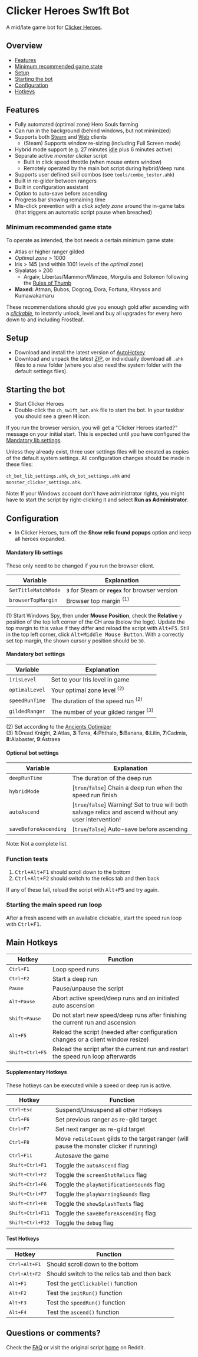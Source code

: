 # Clicker Heroes Sw1ft Bot

A mid/late game bot for [Clicker Heroes][Reddit].

## Overview

* [Features](#features)
* [Minimum recommended game state](#minimum-recommended-game-state)
* [Setup](#setup)
* [Starting the bot](#starting-the-bot)
* [Configuration](#configuration)
* [Hotkeys](#main-hotkeys)

## Features

* Fully automated (optimal zone) Hero Souls farming
* Can run in the background (behind windows, but not minimized)
* Supports both [Steam][] and [Web][] clients
    - (Steam) Supports window re-sizing (including Full Screen mode)
* Hybrid mode support (e.g. 27 minutes [idle][] plus 6 minutes active)
* Separate active _monster clicker_ script
    - Built in click speed throttle (when mouse enters window)
    - Remotely operated by the main bot script during hybrid/deep runs
* Supports user defined skill combos (see `tools/combo_tester.ahk`)
* Built in re-gilder between rangers
* Built in configuration assistant
* Option to auto-save before ascending
* Progress bar showing remaining time
* Mis-click prevention with a _click safety zone_ around the in-game tabs (that triggers an automatic script pause when breached)

### Minimum recommended game state

To operate as intended, the bot needs a certain minimum game state:

* Atlas or higher ranger gilded
* _Optimal zone_ > 1000
* Iris > 145 (and within 1001 levels of the _optimal zone_)
* Siyalatas > 200
    - Argaiv, Libertas/Mammon/Mimzee, Morgulis and Solomon following the [Rules of Thumb][]
* __Maxed:__ Atman, Bubos, Dogcog, Dora, Fortuna, Khrysos and Kumawakamaru

These recommendations should give you enough gold after ascending with a *[clickable][Clickables]*, to instantly unlock, level and buy all upgrades for every hero down to and including Frostleaf.

## Setup

* Download and install the latest version of [AutoHotkey][]
* Download and unpack the latest [ZIP](../../archive/master.zip), or individually download all `.ahk` files to a new folder (where you also need the system folder with the default settings files).

## Starting the bot

* Start Clicker Heroes
* Double-click the `ch_sw1ft_bot.ahk` file to start the bot. In your taskbar you should see a green **H** icon.

If you run the browser version, you will get a "Clicker Heroes started?" message on your initial start. This is expected until you have configured the [Mandatory lib settings](#mandatory-lib-settings).

Unless they already exist, three user settings files will be created as copies of the default system settings. All configuration changes should be made in these files:

`ch_bot_lib_settings.ahk`, `ch_bot_settings.ahk` and `monster_clicker_settings.ahk`.

Note: If your Windows account don't have administrator rights, you might have to start the script by right-clicking it and select **Run as Administrator**.

## Configuration

* In Clicker Heroes, turn off the __Show relic found popups__ option and keep all heroes expanded.

#### Mandatory lib settings

These only need to be changed if you run the browser client.

| Variable | Explanation |
| -------- | ----------- |
`SetTitleMatchMode` | **`3`** for Steam or **`regex`** for browser version
`browserTopMargin`  | Browser top margin <sup>(1)</sup>

(1) Start Windows Spy, then under **Mouse Position**, check the **Relative** y position of the top left corner of the CH area (below the logo). Update the top margin to this value if they differ and reload the script with <kbd>Alt+F5</kbd>. Still in the top left corner, click <kbd>Alt+Middle Mouse Button</kbd>. With a correctly set top margin, the shown cursor y position should be `30`.

#### Mandatory bot settings

| Variable | Explanation |
| -------- | ----------- |
`irisLevel`    | Set to your Iris level in game
`optimalLevel` | Your optimal zone level <sup>(2)</sup>
`speedRunTime` | The duration of the speed run <sup>(2)</sup>
`gildedRanger` | The number of your gilded ranger <sup>(3)</sup>

(2) Set according to the [Ancients Optimizer][]  
(3) **1**:Dread Knight, **2**:Atlas, **3**:Terra, **4**:Phthalo, **5**:Banana, **6**:Lilin, **7**:Cadmia, **8**:Alabaster, **9**:Astraea

#### Optional bot settings

| Variable | Explanation |
| -------- | ----------- |
`deepRunTime`         | The duration of the deep run
`hybridMode`          | [`true`/`false`] Chain a deep run when the speed run finish
`autoAscend`          | [`true`/`false`] Warning! Set to true will both salvage relics and ascend without any user intervention!
`saveBeforeAscending` | [`true`/`false`] Auto-save before ascending

Note: Not a complete list.

### Function tests

1. <kbd>Ctrl+Alt+F1</kbd> should scroll down to the bottom
2. <kbd>Ctrl+Alt+F2</kbd> should switch to the relics tab and then back

If any of these fail, reload the script with <kbd>Alt+F5</kbd> and try again.

### Starting the main speed run loop

After a fresh ascend with an available clickable, start the speed run loop with <kbd>Ctrl+F1</kbd>.

## Main Hotkeys

| Hotkey | Function |
| ------ | -------- |
<kbd>Ctrl+F1</kbd>       | Loop speed runs
<kbd>Ctrl+F2</kbd>       | Start a deep run
<kbd>Pause</kbd>         | Pause/unpause the script
<kbd>Alt+Pause</kbd>     | Abort active speed/deep runs and an initiated auto ascension
<kbd>Shift+Pause</kbd>   | Do not start new speed/deep runs after finishing the current run and ascension
<kbd>Alt+F5</kbd>        | Reload the script (needed after configuration changes or a client window resize)
<kbd>Shift+Ctrl+F5</kbd> | Reload the script after the current run and restart the speed run loop afterwards

#### Supplementary Hotkeys

These hotkeys can be executed while a speed or deep run is active.

| Hotkey | Function |
| ------ | -------- |
<kbd>Ctrl+Esc</kbd> | Suspend/Unsuspend all other Hotkeys
<kbd>Ctrl+F6</kbd>  | Set previous ranger as re-gild target
<kbd>Ctrl+F7</kbd>  | Set next ranger as re-gild target
<kbd>Ctrl+F8</kbd>  | Move `reGildCount` gilds to the target ranger (will pause the monster clicker if running)
<kbd>Ctrl+F11</kbd> | Autosave the game
<kbd>Shift+Ctrl+F1</kbd>  | Toggle the `autoAscend` flag
<kbd>Shift+Ctrl+F2</kbd>  | Toggle the `screenShotRelics` flag
<kbd>Shift+Ctrl+F6</kbd>  | Toggle the `playNotificationSounds` flag
<kbd>Shift+Ctrl+F7</kbd>  | Toggle the `playWarningSounds` flag
<kbd>Shift+Ctrl+F8</kbd>  | Toggle the `showSplashTexts` flag
<kbd>Shift+Ctrl+F11</kbd> | Toggle the `saveBeforeAscending` flag
<kbd>Shift+Ctrl+F12</kbd> | Toggle the `debug` flag

#### Test Hotkeys

| Hotkey | Function |
| ------ | -------- |
<kbd>Ctrl+Alt+F1</kbd>  | Should scroll down to the bottom
<kbd>Ctrl+Alt+F2</kbd>  | Should switch to the relics tab and then back
<kbd>Alt+F1</kbd>       | Test the `getClickable()` function
<kbd>Alt+F2</kbd>       | Test the `initRun()` function
<kbd>Alt+F3</kbd>       | Test the `speedRun()` function
<kbd>Alt+F4</kbd>       | Test the `ascend()` function

## Questions or comments?

Check the [FAQ](FAQ.md) or visit the original script [home][] on Reddit.

[Reddit]: https://www.reddit.com/r/ClickerHeroes/
[Steam]: http://store.steampowered.com/app/363970/
[Web]: https://www.clickerheroes.com/
[AutoHotkey]: http://ahkscript.org/
[idle]: https://www.reddit.com/r/ClickerHeroes/comments/2kk0wi/simple_idle_guide/
[Rules of Thumb]: http://redd.it/339m3j
[Ancients Optimizer]: http://s3-us-west-2.amazonaws.com/clickerheroes/ancientssoul.html
[Clickables]: http://clickerheroes.wikia.com/wiki/Clickables
[home]: http://redd.it/3a3bmy
